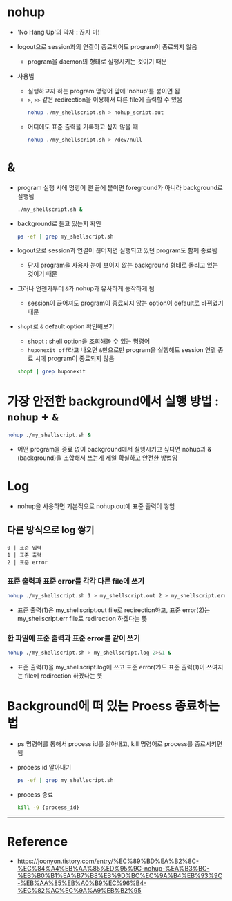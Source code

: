 # nohup

- 'No Hang Up'의 약자 : 끊지 마!
- logout으로 session과의 연결이 종료되어도 program이 종료되지 않음
    - program을 daemon의 형태로 실행시키는 것이기 때문

- 사용법
    - 실행하고자 하는 program 명령어 앞에 'nohup'를 붙이면 됨
    - `>`, `>>` 같은 redirection을 이용해서 다른 file에 출력할 수 있음
        ```sh
        nohup ./my_shellscript.sh > nohup_script.out
        ```
    - 어디에도 표준 출력을 기록하고 싶지 않을 때
        ```sh
        nohup ./my_shellscript.sh > /dev/null
        ```




# &

- program 실행 시에 명령어 맨 끝에 붙이면 foreground가 아니라 background로 실행됨
    ```sh
    ./my_shellscript.sh & 
    ```
- background로 돌고 있는지 확인
    ```sh
    ps -ef | grep my_shellscript.sh
    ```

- logout으로 session과 연결이 끊어지면 실행되고 있던 program도 함께 종료됨
    - 단지 program을 사용자 눈에 보이지 않는 background 형태로 돌리고 있는 것이기 때문
- 그러나 언젠가부터 `&`가 nohup과 유사하게 동작하게 됨
    - session이 끊어져도 program이 종료되지 않는 option이 default로 바뀌었기 때문
- `shopt`로 `&` default option 확인해보기
    - shopt : shell option을 조회해볼 수 있는 명령어
    - `huponexit off`라고 나오면 `&`만으로만 program을 실행해도 session 연결 종료 시에 program이 종료되지 않음
    ```sh
    shopt | grep huponexit
    ```




# 가장 안전한 background에서 실행 방법 : `nohup` + `&`

```sh
nohup ./my_shellscript.sh &
```
- 어떤 program을 종료 없이 background에서 실행시키고 싶다면 nohup과 &(background)을 조합해서 쓰는게 제일 확실하고 안전한 방법임




# Log

- nohup을 사용하면 기본적으로 nohup.out에 표준 출력이 쌓임


## 다른 방식으로 log 쌓기

```
0 | 표준 입력
1 | 표준 출력
2 | 표준 error
```

### 표준 출력과 표준 error를 각각 다른 file에 쓰기

```sh
nohup ./my_shellscript.sh 1 > my_shellscript.out 2 > my_shellscript.err &
```
- 표준 출력(1)은 my_shellscript.out file로 redirection하고, 표준 error(2)는 my_shellscript.err file로 redirection 하겠다는 뜻

### 한 파일에 표준 출력과 표준 error를 같이 쓰기

```sh
nohup ./my_shellscript.sh > my_shellscript.log 2>&1 &
```
- 표준 출력(1)을 my_shellscript.log에 쓰고 표준 error(2)도 표준 출력(1)이 쓰여지는 file에 redirection 하겠다는 뜻




# Background에 떠 있는 Proess 종료하는 법

- ps 명령어를 통해서 process id를 알아내고, kill 명령어로 process를 종료시키면 됨

- process id 알아내기
    ```sh
    ps -ef | grep my_shellscript.sh
    ```

- process 종료
    ```sh
    kill -9 {process_id}
    ```




---

# Reference

- https://joonyon.tistory.com/entry/%EC%89%BD%EA%B2%8C-%EC%84%A4%EB%AA%85%ED%95%9C-nohup-%EA%B3%BC-%EB%B0%B1%EA%B7%B8%EB%9D%BC%EC%9A%B4%EB%93%9C-%EB%AA%85%EB%A0%B9%EC%96%B4-%EC%82%AC%EC%9A%A9%EB%B2%95
